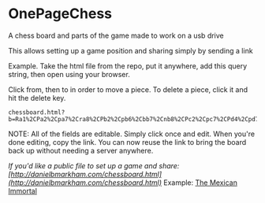 # OnePageChess
A chess board and parts of the game made to work on a usb drive

This allows setting up a game position and sharing simply by sending a link

Example. Take the html file from the repo, put it anywhere, add this query string, then open using your browser.

Click from, then to in order to move a piece. To delete a piece, click it and hit the delete key.

```
chessboard.html?b=Ra1%2CPa2%2Cpa7%2Cra8%2CPb2%2Cpb6%2Cbb7%2Cnb8%2CPc2%2Cpc7%2CPd4%2Cpd7%2CKe1%2CBe2%2Cpe6%2CQe7%2CPf2%2CNf6%2Crf8%2Ckg2%2CPg3%2CNg4%2Cpg7%2CRh1%2CPh4&g=w&p=Thomas%2CLasker&l=London%2C+1912%0A&c=White+mates+in+two+moves%0A
```

NOTE: All of the fields are editable. Simply click once and edit. When you're done editing, copy the link. You can now reuse the link to bring the board back up without needing a server anywhere.

*If you'd like a public file to set up a game and share: [http://danielbmarkham.com/chessboard.html](http://danielbmarkham.com/chessboard.html)* Example: [The Mexican Immortal](http://danielbmarkham.com/chessboard.html?b=Pa2%2Cpa7%2Cra8%2CPb4%2Cqb5%2Cbb7%2CPd4%2Cpd6%2CRe1%2CNe3%2Cpe6%2Cre8%2CPf2%2Cpf7%2Cnf8%2CKg1%2CPg2%2CRg3%2CBg5%2Cpg7%2Ckg8%2CPh2%2CQh5%2Cph6&g=w&p=Torre%2CLasker&l=Moscow%2C+1925%0A&c=The+Mexican+Immortal+aka+%22Seventh+Seal%22%0A)
